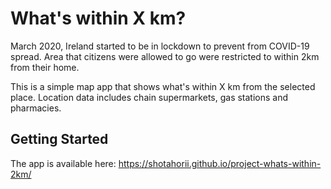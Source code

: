# What's within X km? 

March 2020, Ireland started to be in lockdown to prevent from COVID-19 spread. Area that citizens were allowed to go were restricted to within 2km from their home.  

This is a simple map app that shows what's within X km from the selected place. Location data includes chain supermarkets, gas stations and pharmacies. 

## Getting Started

The app is available here: https://shotahorii.github.io/project-whats-within-2km/
